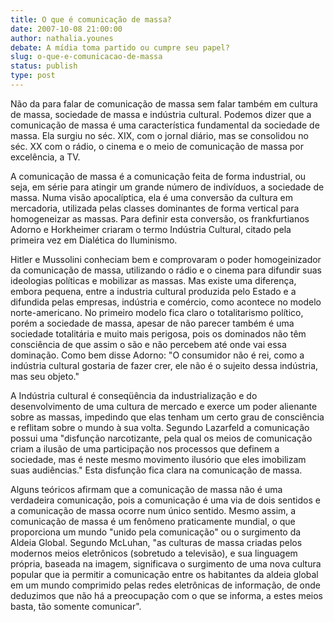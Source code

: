 ```yaml
---
title: O que é comunicação de massa?
date: 2007-10-08 21:00:00
author: nathalia.younes
debate: A mídia toma partido ou cumpre seu papel?
slug: o-que-e-comunicacao-de-massa
status: publish 
type: post
---
```


Não da para falar de comunicação de massa sem falar também em cultura de massa, sociedade de massa e indústria cultural. Podemos dizer que a comunicação de massa é uma característica fundamental da sociedade de massa. Ela surgiu no séc. XIX, com o jornal diário, mas se consolidou no séc. XX com o rádio, o cinema e o meio de comunicação de massa por excelência, a TV.  

A comunicação de massa é a comunicação feita de forma industrial, ou seja, em série para atingir um grande número de indivíduos, a sociedade de massa. Numa visão apocalíptica, ela é uma conversão da cultura em mercadoria, utilizada pelas classes dominantes de forma vertical para homogeneizar as massas. Para definir esta conversão, os frankfurtianos Adorno e Horkheimer criaram o termo Indústria Cultural, citado pela primeira vez em Dialética do Iluminismo.  

Hitler e Mussolini conheciam bem e comprovaram o poder homogeinizador da comunicação de massa, utilizando o rádio e o cinema para difundir suas ideologias políticas e mobilizar as massas. Mas existe uma diferença, embora pequena, entre a industria cultural produzida pelo Estado e a difundida pelas empresas, indústria e comércio, como acontece no modelo norte-americano. No primeiro modelo fica claro o totalitarismo político, porém a sociedade de massa, apesar de não parecer também é uma sociedade totalitária e muito mais perigosa, pois os dominados não têm consciência de que assim o são e não percebem até onde vai essa dominação. Como bem disse Adorno: "O consumidor não é rei, como a indústria cultural gostaria de fazer crer, ele não é o sujeito dessa indústria, mas seu objeto."  

A Indústria cultural é conseqüência da industrialização e do desenvolvimento de uma cultura de mercado e exerce um poder alienante sobre as massas, impedindo que elas tenham um certo grau de consciência e reflitam sobre o mundo à sua volta. Segundo Lazarfeld a comunicação possui uma "disfunção narcotizante, pela qual os meios de comunicação criam a ilusão de uma participação nos processos que definem a sociedade, mas é neste mesmo movimento ilusório que eles imobilizam suas audiências." Esta disfunção fica clara na comunicação de massa.  

 Alguns teóricos afirmam que a comunicação de massa não é uma verdadeira comunicação, pois a comunicação é uma via de dois sentidos e a comunicação de massa ocorre num único sentido. Mesmo assim, a comunicação de massa é um fenômeno praticamente mundial, o que proporciona um mundo "unido pela comunicação" ou o surgimento da Aldeia Global. Segundo McLuhan, "as culturas de massa criadas pelos modernos meios eletrônicos (sobretudo a televisão), e sua linguagem própria, baseada na imagem, significava o surgimento de uma nova cultura popular que ia permitir a comunicação entre os habitantes da aldeia global em um mundo comprimido pelas redes eletrônicas de informação, de onde deduzimos que não há a preocupação com o que se informa, a estes meios basta, tão somente comunicar".
